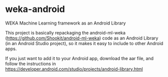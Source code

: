 # weka-android
WEKA Machine Learning framework as an Android Library

This project is basically repackaging the android-ml-weka (https://github.com/Shookit/android-ml-weka) code as an Android Library (in an Android Studio project), so it makes it easy to include to other Android apps.

If you just want to add it to your Android app, download the aar file, and follow the instructions in https://developer.android.com/studio/projects/android-library.html

